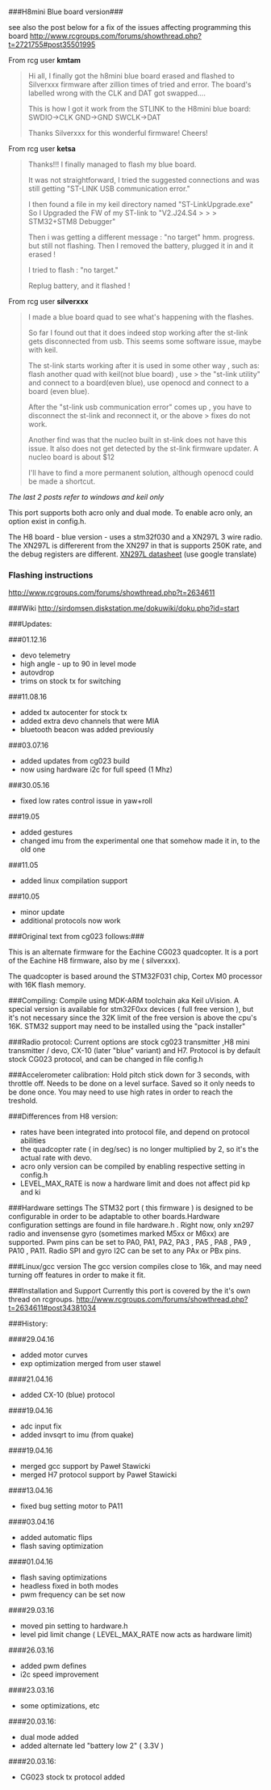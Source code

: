 ###H8mini Blue board version###

see also the post below for a fix of the issues affecting programming this board
http://www.rcgroups.com/forums/showthread.php?t=2721755#post35501995

From rcg user __kmtam__
> Hi all, I finally got the h8mini blue board erased and flashed to Silverxxx firmware after zillion times of tried and error.
> The board's labelled wrong with the CLK and DAT got swapped....
> 
> This is how I got it work from the STLINK to the H8mini blue board:
> SWDIO->CLK
> GND->GND
> SWCLK->DAT
> 
> Thanks Silverxxx for this wonderful firmware! Cheers! 

From rcg user __ketsa__
> Thanks!!! I finally managed to flash my blue board.
> 
> It was not straightforward, I tried the suggested connections and was still getting "ST-LINK USB communication error."
> 
> I then found a file in my keil directory named "ST-LinkUpgrade.exe" So I Upgraded the FW of my ST-link to "V2.J24.S4 > > > STM32+STM8 Debugger"
> 
> Then i was getting a different message : "no target" hmm. progress. but still not flashing.
> Then I removed the battery, plugged it in and it erased !
> 
> I tried to flash : "no target."
> 
> Replug battery, and it flashed !

From rcg user __silverxxx__
> I made a blue board quad to see what's happening with the flashes.
> 
> So far I found out that it does indeed stop working after the st-link gets disconnected from usb.
> This seems some software issue, maybe with keil.
> 
> The st-link starts working after it is used in some other way , such as: flash another quad with keil(not blue board) , use > the "st-link utility" and connect to a board(even blue), use openocd and connect to a board (even blue).
> 
> After the "st-link usb communication error" comes up , you have to disconnect the st-link and reconnect it, or the above > fixes do not work.
> 
> Another find was that the nucleo built in st-link does not have this issue. It also does not get detected by the st-link firmware updater. A nucleo board is about $12
> 
> I'll have to find a more permanent solution, although openocd could be made a shortcut. 

_The last 2 posts refer to windows and keil only_

This port supports both acro only and dual mode. To enable acro only, an option exist in config.h.

The H8 board - blue version - uses a stm32f030 and a XN297L 3 wire radio. The XN297L is differerent from the XN297 in that is supports 250K rate, and the debug registers are different.  [XN297L datasheet](https://drive.google.com/file/d/0B3AKcbg1PFrnbHRXMzUzUUFmUFk/view?pref=2&pli=1) (use google translate)

### Flashing instructions
http://www.rcgroups.com/forums/showthread.php?t=2634611

###Wiki
http://sirdomsen.diskstation.me/dokuwiki/doku.php?id=start

###Updates:

###01.12.16
* devo telemetry
* high angle - up to 90 in level mode
* autovdrop
* trims on stock tx for switching

###11.08.16
* added tx autocenter for stock tx
* added extra devo channels that were MIA
* bluetooth beacon was added previously

###03.07.16
* added updates from cg023 build
* now using hardware i2c for full speed (1 Mhz)

###30.05.16
* fixed low rates control issue in yaw+roll

###19.05
* added gestures
* changed imu from the experimental one that somehow made it in, to the old one

###11.05
* added linux compilation support

###10.05
* minor update
* additional protocols now work

###Original text from cg023 follows:###

This is an alternate firmware for the Eachine CG023 quadcopter. It is a port of the Eachine H8 firmware, also by me ( silverxxx).

The quadcopter is based around the STM32F031 chip, Cortex M0 processor with 16K flash memory.

###Compiling:
Compile using MDK-ARM toolchain aka Keil uVision. A special version is available for stm32F0xx devices ( full free version ), but it's not necessary since the 32K limit of the free version is above the cpu's 16K. STM32 support may need to be installed using the "pack installer" 

###Radio protocol:
Current options are stock cg023 transmitter ,H8 mini transmitter / devo, CX-10 (later "blue" variant) and H7. Protocol is by default stock CG023 protocol, and can be changed in file config.h

###Accelerometer calibration:
Hold pitch stick down for 3 seconds, with throttle off. Needs to be done on a level surface. Saved so it only needs to be done once. You may need to use high rates in order to reach the treshold.

###Differences from H8 version:
 * rates have been integrated into protocol file, and depend on protocol abilities
 * the quadcopter rate ( in deg/sec) is no longer multiplied by 2, so it's the actual rate with devo.
 * acro only version can be compiled by enabling respective setting in config.h
 * LEVEL_MAX_RATE is now a hardware limit and does not affect pid kp and ki

###Hardware settings
The STM32 port ( this firmware ) is designed to be configurable in order to be adaptable to other boards.Hardware configuration  settings are found in file hardware.h . Right now, only xn297 radio and invensense gyro (sometimes marked M5xx or M6xx) are supported. Pwm pins can be set to PA0, PA1, PA2, PA3 , PA5 , PA8 , PA9 , PA10 , PA11. Radio SPI and gyro I2C can be set to any PAx or PBx pins.

###Linux/gcc version
The gcc version compiles close to 16k, and may need turning off features in order to make it fit.

###Installation and Support
Currently this port is covered by the it's own thread on rcgroups.
http://www.rcgroups.com/forums/showthread.php?t=2634611#post34381034


###History:

####29.04.16
* added motor curves
* exp optimization merged from user stawel

####21.04.16
* added CX-10 (blue) protocol

####19.04.16
* adc input fix
* added invsqrt to imu (from quake) 

####19.04.16
* merged gcc support by Paweł Stawicki
* merged H7 protocol support by Paweł Stawicki

####13.04.16
* fixed bug setting motor to PA11

####03.04.16
* added automatic flips
* flash saving optimization 

####01.04.16
* flash saving optimizations
* headless fixed in both modes
* pwm frequency can be set now

####29.03.16
* moved pin setting to hardware.h
* level pid limit change ( LEVEL_MAX_RATE now acts as hardware limit)

####26.03.16
* added pwm defines
* i2c speed improvement

####23.03.16
* some optimizations, etc

####20.03.16:
* dual mode added
* added alternate led "battery low 2" ( 3.3V )

####20.03.16:
* CG023 stock tx protocol added



